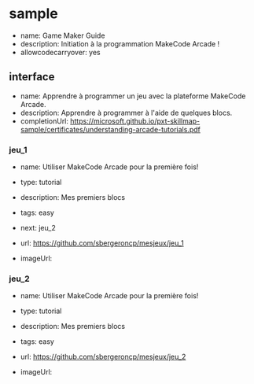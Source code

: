 # sample
* name: Game Maker Guide
* description: Initiation à la programmation MakeCode Arcade !
* allowcodecarryover: yes

## interface
* name: Apprendre à programmer un jeu avec la plateforme MakeCode Arcade.
* description: Apprendre à programmer à l'aide de quelques blocs.
* completionUrl: https://microsoft.github.io/pxt-skillmap-sample/certificates/understanding-arcade-tutorials.pdf

### jeu_1

* name: Utiliser MakeCode Arcade pour la première fois!
* type: tutorial
* description: Mes premiers blocs
* tags: easy
* next: jeu_2

* url: https://github.com/sbergeroncp/mesjeux/jeu_1
* imageUrl: 

### jeu_2

* name: Utiliser MakeCode Arcade pour la première fois!
* type: tutorial
* description: Mes premiers blocs
* tags: easy


* url: https://github.com/sbergeroncp/mesjeux/jeu_2
* imageUrl: 
